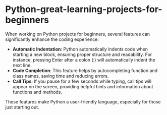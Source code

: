 # Python-great-learning-projects-for-beginners
When working on Python projects for beginners, several features can significantly enhance the coding experience:

- **Automatic Indentation**: Python automatically indents code when starting a new block, ensuring proper structure and readability. For instance, pressing Enter after a colon (:) will automatically indent the next line.
- **Code Completion**: This feature helps by autocompleting function and class names, saving time and reducing errors.
- **Call Tips**: If you pause for a few seconds while typing, call tips will appear on the screen, providing helpful hints and information about functions and methods.

These features make Python a user-friendly language, especially for those just starting out.
